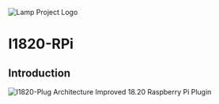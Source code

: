 ![Lamp Project Logo](http://www.googledrive.com/host/0B33KzMHyLoH2eVNHWFJZdmthOVk/Lamp-Logo.png)
# I1820-RPi

## Introduction
![I1820-Plug Architecture](http://aolab.github.io/documentation/architecture/I1820-Plug.jpg)
Improved 18.20 Raspberry Pi Plugin
